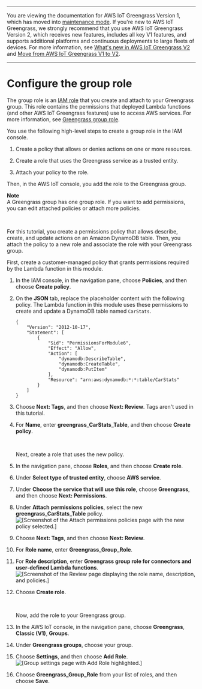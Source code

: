 --------

You are viewing the documentation for AWS IoT Greengrass Version 1, which has moved into [maintenance mode](https://docs.aws.amazon.com/greengrass/v1/developerguide/maintenance-policy.html)\. If you're new to AWS IoT Greengrass, we strongly recommend that you use AWS IoT Greengrass Version 2, which receives new features, includes all key V1 features, and supports additional platforms and continuous deployments to large fleets of devices\. For more information, see [What's new in AWS IoT Greengrass V2](https://docs.aws.amazon.com/greengrass/v2/developerguide/greengrass-v2-whats-new.html) and [Move from AWS IoT Greengrass V1 to V2](https://docs.aws.amazon.com/greengrass/v2/developerguide/move-from-v1.html)\.

--------

# Configure the group role<a name="config-iam-roles"></a>

The group role is an [IAM role](https://docs.aws.amazon.com/IAM/latest/UserGuide/id_roles.html) that you create and attach to your Greengrass group\. This role contains the permissions that deployed Lambda functions \(and other AWS IoT Greengrass features\) use to access AWS services\. For more information, see [Greengrass group role](group-role.md)\.

You use the following high\-level steps to create a group role in the IAM console\.

1. Create a policy that allows or denies actions on one or more resources\.

1. Create a role that uses the Greengrass service as a trusted entity\.

1. Attach your policy to the role\.

Then, in the AWS IoT console, you add the role to the Greengrass group\.

**Note**  
A Greengrass group has one group role\. If you want to add permissions, you can edit attached policies or attach more policies\.

 

For this tutorial, you create a permissions policy that allows describe, create, and update actions on an Amazon DynamoDB table\. Then, you attach the policy to a new role and associate the role with your Greengrass group\.

First, create a customer\-managed policy that grants permissions required by the Lambda function in this module\.

1. In the IAM console, in the navigation pane, choose **Policies**, and then choose **Create policy**\.

1. On the **JSON** tab, replace the placeholder content with the following policy\. The Lambda function in this module uses these permissions to create and update a DynamoDB table named `CarStats`\.

   ```
   {
       "Version": "2012-10-17",
       "Statement": [
           {
               "Sid": "PermissionsForModule6",
               "Effect": "Allow",
               "Action": [
                   "dynamodb:DescribeTable",
                   "dynamodb:CreateTable",
                   "dynamodb:PutItem"
               ],
               "Resource": "arn:aws:dynamodb:*:*:table/CarStats"
           }
       ]
   }
   ```

1. Choose **Next: Tags**, and then choose **Next: Review**\. Tags aren't used in this tutorial\.

1. For **Name**, enter **greengrass\_CarStats\_Table**, and then choose **Create policy**\.

    

   Next, create a role that uses the new policy\.

1. In the navigation pane, choose **Roles**, and then choose **Create role**\.

1. Under **Select type of trusted entity**, choose **AWS service**\.

1. Under **Choose the service that will use this role**, choose **Greengrass**, and then choose **Next: Permissions**\.

1. Under **Attach permissions policies**, select the new **greengrass\_CarStats\_Table** policy\.  
![\[Screenshot of the Attach permissions policies page with the new policy selected.\]](http://docs.aws.amazon.com/greengrass/v1/developerguide/images/gg-gs-mod6-attach-policy.png)

1. Choose **Next: Tags**, and then choose **Next: Review**\.

1. For **Role name**, enter **Greengrass\_Group\_Role**\.

1. For **Role description**, enter **Greengrass group role for connectors and user\-defined Lambda functions**\.  
![\[Screenshot of the Review page displaying the role name, description, and policies.\]](http://docs.aws.amazon.com/greengrass/v1/developerguide/images/gg-gs-mod6-review-group-role.png)

1. Choose **Create role**\.

    

   Now, add the role to your Greengrass group\.

1. <a name="console-gg-groups"></a>In the AWS IoT console, in the navigation pane, choose **Greengrass**, **Classic \(V1\)**, **Groups**\.

1. Under **Greengrass groups**, choose your group\.

1. Choose **Settings**, and then choose **Add Role**\.  
![\[Group settings page with Add Role highlighted.\]](http://docs.aws.amazon.com/greengrass/v1/developerguide/images/gg-get-started-093.png)

1. Choose **Greengrass\_Group\_Role** from your list of roles, and then choose **Save**\.